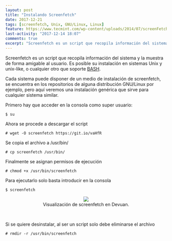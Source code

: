 ```yaml
---
layout: post
title: "Instalando Screenfetch"
date: 2017-12-21
tags: [screenfetch, Unix, GNU/Linux, Linux]
feature: https://www.tecmint.com/wp-content/uploads/2014/07/screenFetch-02.jpeg
last-activity: "2017-12-14 18:07"
comments: true
excerpt: "Screenfetch es un script que recopila información del sistema y la muestra de forma amigable al usuario."
---
```


Screenfetch es un script que recopila información del sistema y la muestra de forma amigable al usuario. 
Es posible su instalación en sistemas Unix y unix-like, o cualquier otro que soporte [BASH](https://es.wikipedia.org/wiki/Screenfetch).

Cada sistema puede disponer de un medio de instalación de screenfetch, se encuentra en los repositorios de alguna distribución GNU/Linux por ejemplo, pero aquí veremos una instalación genérica que sirve para cualquier sistema similar.

Primero hay que acceder en la consola como super usuario:
~~~
$ su
~~~

Ahora se procede a descargar el script
~~~
# wget -O screenfetch https://git.io/vaHfR
~~~

Se copia el archivo a /usr/bin/
~~~
# cp screenfetch /usr/bin/
~~~

Finalmente se asignan permisos de ejecución
~~~
# chmod +x /usr/bin/screenfetch
~~~

Para ejecutarlo solo basta introducir en la consola
~~~
$ screenfetch
~~~

<div align="center">
  <figure>
	  <img src="https://amirtorrez.github.io/assets/media/devuan_screenfetch.png">
	  <figcaption>Visualización de screenfetch en Devuan.</figcaption>
  </figure>
</div>
<br>  


Si se quiere desinstalar, al ser un script solo debe eliminarse el archivo
~~~
# rmdir -r /usr/bin/screenfetch 
~~~
